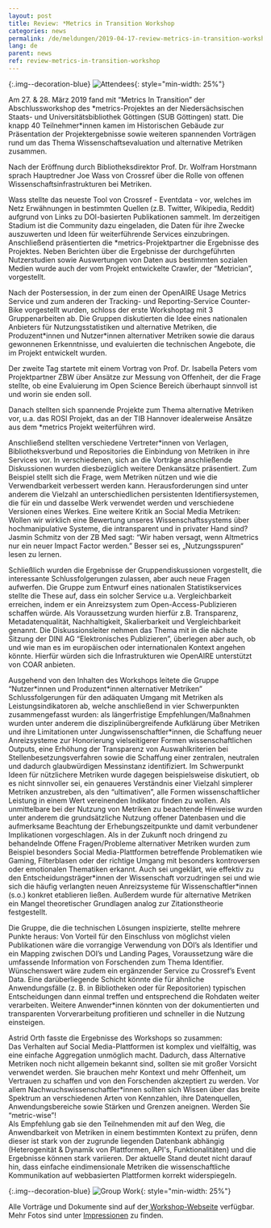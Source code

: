 ```yaml
---
layout: post
title: Review: *Metrics in Transition Workshop 
categories: news
permalink: /de/meldungen/2019-04-17-review-metrics-in-transition-workshop
lang: de
parent: news
ref: review-metrics-in-transition-workshop
---
```


<!-- Start editing content here-->

 
{:.img--decoration-blue}
![Attendees](https://metrics-project.net/img/events/metrics_in_transition_IMG_6683.jpg){: style="min-width: 25%"}  

Am 27. & 28. März 2019 fand mit “Metrics In Transition” der Abschlussworkshop des \*metrics-Projektes an der Niedersächsischen Staats- und Universitätsbibliothek Göttingen (SUB Göttingen) statt. Die knapp 40 Teilnehmer\*innen kamen im Historischen Gebäude zur Präsentation der Projektergebnisse sowie weiteren spannenden Vorträgen rund um das Thema Wissenschaftsevaluation und alternative Metriken zusammen.
    
Nach der Eröffnung durch Bibliotheksdirektor Prof. Dr. Wolfram Horstmann sprach Hauptredner Joe Wass von Crossref über die Rolle von offenen Wissenschaftsinfrastrukturen bei Metriken.   
 
Wass stellte das neueste Tool von Crossref - Eventdata - vor, welches im Netz Erwähnungen in bestimmten Quellen (z.B. Twitter, Wikipedia, Reddit) aufgrund von Links zu DOI-basierten Publikationen sammelt. Im derzeitigen Stadium ist die Community dazu eingeladen, die Daten für ihre Zwecke auszuwerten und Ideen für weiterführende Services einzubringen. 
Anschließend präsentierten die \*metrics-Projektpartner die Ergebnisse des Projektes. Neben Berichten über die Ergebnisse der durchgeführten Nutzerstudien sowie Auswertungen von Daten aus bestimmten sozialen Medien wurde auch der vom Projekt entwickelte Crawler, der “Metrician”, vorgestellt.  
    
Nach der Postersession, in der zum einen der OpenAIRE Usage Metrics Service und zum anderen der Tracking- und Reporting-Service Counter-Bike vorgestellt wurden, schloss der erste Workshoptag mit 3 Gruppenarbeiten ab. Die Gruppen diskutierten die Idee eines nationalen Anbieters für Nutzungsstatistiken und alternative Metriken, die Produzent\*innen und Nutzer\*innen alternativer Metriken sowie die daraus gewonnenen Erkenntnisse, und evaluierten die technischen Angebote, die im Projekt entwickelt wurden.  
  
Der zweite Tag startete mit einem Vortrag von Prof. Dr. Isabella Peters vom Projektpartner ZBW über Ansätze zur Messung von Offenheit, der die Frage stellte, ob eine Evaluierung im Open Science Bereich überhaupt sinnvoll ist und worin sie enden soll.  
  
Danach stellten sich spannende Projekte zum Thema alternative Metriken vor, u.a. das ROSI Projekt, das an der TIB Hannover idealerweise Ansätze aus dem \*metrics Projekt weiterführen wird.   
  
Anschließend stellten verschiedene Vertreter\*innen von Verlagen, Bibliotheksverbund und Repositories die Einbindung von Metriken in ihre Services vor. In verschiedenen, sich an die Vorträge anschließende Diskussionen wurden diesbezüglich weitere Denkansätze präsentiert. Zum Beispiel stellt sich die Frage, wem Metriken nützen und wie die Verwendbarkeit verbessert werden kann. Herausforderungen sind unter anderem die Vielzahl an unterschiedlichen persistenten Identifiersystemen, die für ein und dasselbe Werk verwendet werden und verschiedene Versionen eines Werkes. Eine weitere Kritik an Social Media Metriken: Wollen wir wirklich eine Bewertung unseres Wissenschaftssystems über hochmanipulative Systeme, die intransparent und in privater Hand sind? Jasmin Schmitz von der ZB Med sagt: “Wir haben versagt, wenn Altmetrics nur ein neuer Impact Factor werden.” Besser sei es, „Nutzungsspuren“ lesen zu lernen.  
  
Schließlich wurden die Ergebnisse der Gruppendiskussionen vorgestellt, die interessante Schlussfolgerungen zulassen, aber auch neue Fragen aufwerfen. Die Gruppe zum Entwurf eines nationalen Statistikservices stellte die These auf, dass ein solcher Service u.a. Vergleichbarkeit erreichen, indem er ein Anreizsystem zum Open-Access-Publizieren schaffen würde. Als Voraussetzung wurden hierfür z.B. Transparenz, Metadatenqualität, Nachhaltigkeit, Skalierbarkeit und Vergleichbarkeit genannt. Die Diskussionsleiter nehmen das Thema mit in die nächste Sitzung der DINI AG “Elektronisches Publizieren”, überlegen aber auch, ob und wie man es im europäischen oder internationalen Kontext angehen könnte. Hierfür würden sich die Infrastrukturen wie OpenAIRE unterstützt von COAR anbieten. 
  
Ausgehend von den Inhalten des Workshops leitete die Gruppe “Nutzer\*innen und Produzent\*innen alternativer Metriken” Schlussfolgerungen für den adäquaten Umgang mit Metriken als Leistungsindikatoren ab, welche anschließend in vier Schwerpunkten zusammengefasst wurden: als längerfristige Empfehlungen/Maßnahmen wurden unter anderem die disziplinübergreifende Aufklärung über Metriken und ihre Limitationen unter Jungwissenschaftler\*innen, die Schaffung neuer Anreizsysteme zur Honorierung vielseitigerer Formen wissenschaftlichen Outputs, eine Erhöhung der Transparenz von Auswahlkriterien bei Stellenbesetzungsverfahren sowie die Schaffung einer zentralen, neutralen und dadurch glaubwürdigen Messinstanz identifiziert. Im Schwerpunkt Ideen für nützlichere Metriken wurde dagegen beispielsweise diskutiert, ob es nicht sinnvoller sei, ein genaueres Verständnis einer Vielzahl simplerer Metriken anzustreben, als den “ultimativen”, alle Formen wissenschaftlicher Leistung in einem Wert vereinenden Indikator finden zu wollen. Als unmittelbare bei der Nutzung von Metriken zu beachtende Hinweise wurden unter anderem die grundsätzliche Nutzung offener Datenbasen und die aufmerksame Beachtung der Erhebungszeitpunkte und damit verbundener Implikationen vorgeschlagen. Als in der Zukunft noch dringend zu behandelnde Offene Fragen/Probleme alternativer Metriken wurden zum Beispiel besonders Social Media-Plattformen betreffende Problematiken wie Gaming, Filterblasen oder der richtige Umgang mit besonders kontroversen oder emotionalen Thematiken erkannt. Auch sei ungeklärt, wie effektiv zu den Entscheidungsträger\*innen der Wissenschaft vorzudringen sei und wie sich die häufig verlangten neuen Anreizsysteme für Wissenschaftler\*innen (s.o.) konkret etablieren ließen. Außerdem wurde für alternative Metriken ein Mangel theoretischer Grundlagen analog zur Zitationstheorie festgestellt.   
  
Die Gruppe, die die technischen Lösungen inspizierte, stellte mehrere Punkte heraus: Von Vorteil für den Einschluss von möglichst vielen Publikationen wäre die vorrangige Verwendung von DOI’s als Identifier und ein Mapping zwischen DOI’s und Landing Pages, Voraussetzung wäre die umfassende Information von Forschenden zum Thema Identifier. Wünschenswert wäre zudem ein ergänzender Service zu Crossref’s Event Data. Eine darüberliegende Schicht könnte die für ähnliche Anwendungsfälle (z. B. in Bibliotheken oder für Repositorien) typischen Entscheidungen dann einmal treffen und entsprechend die Rohdaten weiter verarbeiten. Weitere Anwender\*innen könnten von der dokumentierten und transparenten Vorverarbeitung profitieren und schneller in die Nutzung einsteigen.  
   
Astrid Orth fasste die Ergebnisse des Workshops so zusammen:  
Das Verhalten auf Social Media-Plattformen ist komplex und vielfältig, was eine einfache Aggregation unmöglich macht. Dadurch, dass Alternative Metriken noch nicht allgemein bekannt sind, sollten sie mit großer Vorsicht verwendet werden. Sie brauchen mehr Kontext und mehr Offenheit, um Vertrauen zu schaffen und von den Forschenden akzeptiert zu werden.
Vor allem Nachwuchswissenschaftler\*innen sollten sich Wissen über das breite Spektrum an verschiedenen Arten von Kennzahlen, ihre Datenquellen, Anwendungsbereiche sowie
Stärken und Grenzen aneignen. Werden Sie “metric-wise”!  
Als Empfehlung gab sie den Teilnehmenden mit auf den Weg, die Anwendbarkeit von Metriken in einem bestimmten Kontext zu prüfen, denn dieser ist stark von der zugrunde liegenden Datenbank abhängig (Heterogenität & Dynamik von Plattformen, API's, Funktionalitäten) und die Ergebnisse können stark variieren. Der aktuelle Stand deutet nicht darauf hin, dass einfache eindimensionale Metriken die wissenschaftliche Kommunikation auf webbasierten Plattformen korrekt widerspiegeln.  
  
  {:.img--decoration-blue}
![Group Work](https://metrics-project.net/img/events/metrics_in_transition_IMG_20190327_170209.jpg){: style="min-width: 25%"}
  
Alle Vorträge und Dokumente sind auf der[ Workshop-Webseite](https://metrics-project.net/de/veranstaltungen/workshop2019/) verfügbar. 
Mehr Fotos sind unter [Impressionen](https://metrics-project.net/de/meldungen/2019-04-17-impressions-metrics-in-transition-workshop) zu finden.

